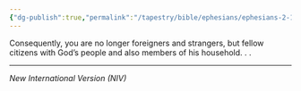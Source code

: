 ```yaml
---
{"dg-publish":true,"permalink":"/tapestry/bible/ephesians/ephesians-2-19/","title":"Ephesians 2:19","hide":true,"tags":["bible-verse","bible-verse"],"dgHomeLink":true,"dgShowLocalGraph":true,"dgEnableSearch":true}
---
```


Consequently, you are no longer foreigners and strangers, but fellow citizens with God’s people and also members of his household. . . 

---
*New International Version (NIV)*